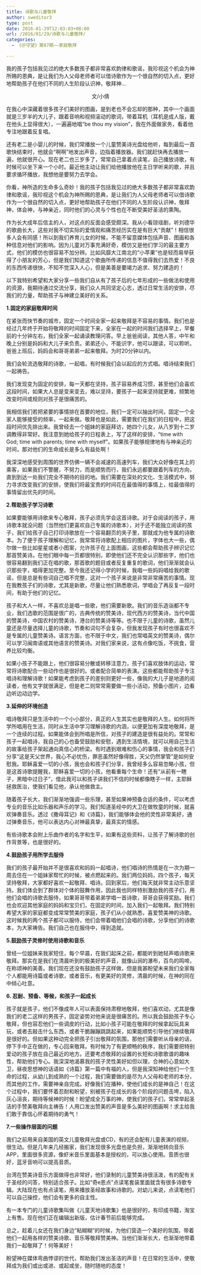```yaml
---
title: 诗歌与儿童敬拜
author: sweditor3
type: post
date: 2016-01-29T12:03:03+00:00
url: /2016/01/29/诗歌与儿童敬拜/
categories:
  - 《＠守望》第87期——家庭敬拜

---
```

我的孩子包括我见过的绝大多数孩子都非常喜欢韵律和歌谣，我珍视这个机会为神所赐的恩典，是让我们为人父母老师者可以借诗歌作为一个很自然的切入点，更好地帮助孩子在他们不同的人生阶段认识神，敬拜神&#8230;&nbsp; 

<!--more-->

<p style="text-align: center;">
  文/小倩
</p>

在我心中深藏着很多孩子们美好的图画，是到老也不会忘却的那种，其中一个画面就是三岁半的大儿子，跟着音响和视频滚动的歌词，带着耳机（耳机是成人版，戴在他头上显得很大），一遍遍地唱&ldquo;be thou my vision&rdquo;，我在外面做家务，看着他专注地跟着反复唱。 

还有老二是小婴儿的时候，我们常播放一个儿童赞美诗光盘给他听，每到最后一首歌快结束时，他就会&ldquo;啊啊&rdquo;地发出声音，边指着播放器。我们就赶快再去播放一遍，他就很开心。现在老二也三岁多了，常常自己拿着点读笔，自己播放诗歌，有时候可以坐下来一个小时。最近他主动让我们给他播放他在主日学听来的歌，并且要求循环播放，我想他是要努力去学会。 

你看，神所造的生命多么奇妙！我的孩子包括我见过的绝大多数孩子都非常喜欢韵律和歌谣，我珍视这个机会为神所赐的恩典，是让我们为人父母老师者可以借诗歌作为一个很自然的切入点，更好地帮助孩子在他们不同的人生阶段认识神，敬拜神，体会神，与神亲近，同时他们的心灵与个性也在不断受美好圣洁的熏陶。 

作为长大成年后信主的人，对这点的反面会感受颇深。我从小看琼瑶剧，听刘德华的歌曲长大，这些对我不切实际的爱情观和痛苦经历实在是有巨大&ldquo;贡献&rdquo;！相信很多人会有同感！所以到我们养育儿女的时候，不能不留意媒体包括声音、图画和各种信息对他们的影响。因为儿童对万事充满好奇，模仿又是他们学习的最主要方式，他们的模仿也很容易不加分辨。比如风靡大江南北的&ldquo;小苹果&rdquo;也是轻而易举获得了小朋友的芳心，但是我们知道这个歌曲所传递的信息不值得我们去热爱！不良的东西传递很快，不知不觉深入人心，但是美善是要竭力追求、努力建造的！ 

以下我特别希望和大家分享一些我们自从有了孩子后的七年形成的一些做法和使用的资源，我期待通过交流分享，我们众人共同坚定心志，透过日常生活的安排，尽我们的力量，帮助孩子与神建立美好的关系。 

**1.固定的家庭敬拜时间** 

在紧张而快节奏的城市，固定一个时间全家一起来敬拜是不容易的事情。我们也是经过几年终于开始将敬拜的时间固定下来，全家在一起的时间我们选择早上，早餐前的十分钟左右，我们全家一起诵读教理问答。早上爸爸阅读，其他人答，中午和晚上分别是妈妈和大儿子来负责。弟弟还小，不能识字，他可以跟读，可以聆听。爸爸上班后，妈妈会和哥哥弟弟一起来敬拜。为时20分钟以内。 

我们会轮流选敬拜的诗歌，一起唱，有时候我们会以起应的方式唱。唱诗结束我们一起祷告。 

我们发现变为固定的安排，每一天都在坚持，孩子容易养成习惯，甚至他们会喜欢这段时间，如果大人总是变来变去，难以坚持，要孩子一起来坚持就更难，频繁地改变时间或规则对孩子是很痛苦的。 

我相信我们若把紧要的事情排在首要的地位，我们一定可以抽出时间，固定一个全家人能够接受的频率，一起来做。敬拜也是如此，需要我们在我们的日程中，把这段时间优先排出来。我曾经去一个姐妹的家庭拜访，她四个儿女，从八岁到十二岁调教得非常好。我注意到她给孩子的日程表上，写了这样的安排，&ldquo;time with God; time with parents; time with myself&rdquo;。如果孩子能够规律地有与神亲近的时间，那对他们的生命成长是多么有益处啊！ 

我深深地感受到周围的世界仿佛一辆不会减速的高速列车，我们大众好像在其上的乘客，如果我们不警醒，不努力，而是顺势而行，我们永远都要跟着列车的方向，直到到达一处我们完全不期待的目的地。我们需要在深处的文化、生活模式中，努力寻求改变我们的安排，使我们将最宝贵的时间花在最值得的事情上，给最值得的事情留出优先的时间。 

**2.帮助孩子学习诗歌** 

如果要能够用诗歌来专心敬拜，孩子必须先学会这首诗歌。对于会阅读的孩子，用诗歌本就没问题（当然他们更喜欢自己专属的诗歌本），对于还不能独立阅读的孩子，我们给孩子自己打印诗歌放在一个容易翻页的夹子里，那就成为他专属的诗歌本。为了便于孩子理解和记忆，我常常将诗歌配上相应的图片，字体也大一些，偶尔做一些比如星星或者小图案，允许孩子在上面图画，这些都会帮助孩子辨识记忆那首赞美诗。在他们眼中每一页都很特别，即使他们还不完全认识那些字，他们也很容易翻到我们正在唱的歌，那首歌的题目或者反复重复的歌词，他们渐渐就会认识那些字，唱得更加完整。至今我还记得小学的时候，我唱一些妈妈唱给我的歌谣，但是总是有些词自己唱不完整，这对一个孩子来说是非常非常痛苦的事情。现在我教孩子们的诗歌，尤其是新歌，尽量让他们熟悉歌词，学唱会了再反复一段时间，有助于他们的记忆。 

孩子和大人一样，不喜欢总是唱一些歌，他们需要新歌。我们的音乐造诣都不专业，我们选歌的范围是很广的，古典传统的赞美诗，现代西方的赞美诗，当代中国的赞美诗，中国农村的赞美诗，港台的赞美诗等等。也不限于儿童的诗歌，虽然儿童还是尽量选择儿童的诗歌，节奏和词句不会复杂，但我发现孩子有时也很喜欢不是专属的儿童赞美诗。语言方面，也不限于中文，我们也常唱英文的赞美诗，偶尔可以学习闽南语或其他语言的赞美诗。对我们家来说，这有点像吃饭，不挑食，营养比较均衡。 

如果小孩子不能跟上，他们很容易分散或转移注意力，孩子们喜欢肢体的运动，常常将诗歌配合一些动作也是很好的。或者配合简单的表演。这些都能帮助孩子专注唱诗和理解诗歌！如果能考虑到孩子的差别则更好一些，像我的大儿子是地道的阅读者，他有文字就很满足，但是老二则常常需要做一些小活动，预备小图片，边看边听边动边学。 

**3.延伸的环境创造** 

唱诗敬拜只是生活中的一个小小部分，真正的人生其实也是敬拜的人生。如何将所学所唱用在生活，同时从生活中学习理解诗歌的内涵，以便更加有深度地敬拜，是一个连续的过程。如果能体会到所唱是所信，对孩子的建造是很有益处的。常常和孩子一起唱诗，我自己的心也备受鼓励和安慰，遇到生活情境，就可以用自己生活的故事给孩子架起通向真信心的桥梁。有时遇到艰难和伤心的事情，我会和孩子们分享&ldquo;这是天父世界，我心不必忧伤，罪恶虽然好像得胜，天父仍然掌管&rdquo;是如何安慰我。耶稣喜爱一切的小孩，我也会和孩子们分享，我曾经多么容易忽略小孩，但是这首诗歌提醒我，耶稣喜爱一切的小孩，他看重每个生命！还有&ldquo;从前有一瞎子，黑暗中过日子&rdquo;，借此我可以和孩子讲我们不信的时候都像瞎子一样，主耶稣拯救医治，使我们看见他，承认他做救主。 

随着孩子长大，我们渐渐地强调一些乐理，甚至如果神预备合适的条件，可以考虑专业的音乐比如乐器和声乐的学习。我们知道圣经中的大卫在做牧童的时候，就喜欢弹奏音乐。透过《撒母耳记》和《诗篇》，我们能够体会他的灵性非常美好，通过弹奏音乐，他可以表达内心对神最真挚，最真实的情感。 

有些诗歌本会附上乐曲作者的名字和生平，如果有这些资料，让孩子了解诗歌的创作背景等，也是很好的。 

**4.鼓励孩子用所学去服侍** 

我们的孩子最开始并不是很喜欢和妈妈一起唱诗，他们唱诗的热情是在一次为期一周去住在一个姐妹家帮忙的时候，被点燃起来的。我们两位妈妈，四个孩子，每天坚持敬拜，大家都好喜欢一起敬拜、唱诗。回到家后，他们每天就非常主动乐意坚持。我们体会到了群体对个体的鼓舞作用，因此我也同样特别激励我的孩子们，用他们会唱的诗歌去服侍，如果哥哥带着弟弟学唱一首诗歌，哥哥会获得奖励。我们也会欢迎其他家庭的妈妈和宝贝们，在固定的时间，加入我们一起敬拜。我们特别希望大家的家庭都变成常常赞美的家庭，孩子们从小就熟悉，喜爱赞美神的诗歌。这时候我的两个孩子都可以服侍，他们会带着唱他们会唱的诗歌，分享他们的诗歌本，为大家祷告。我们自己也在服侍中，得到造就。 

**5.鼓励孩子灵修时使用诗歌和音乐** 

曾经一位姐妹来我家短住，每个早晨，在我们起床之前，都能听到她轻声唱诗歌来敬拜。那实在是我们在清晨听到的极美好的声音，就像山涧的瀑布，百鸟的鸣啼，在称颂神的美善。我们现在还没有鼓励孩子这样做，但是我甚盼望未来我们全家每个人都能用诗篇或者诗歌，或者音乐，有更美好的灵修，清晨的时候，在神的同在中倾心吐意。 

**6. 忍耐、预备、等候，和孩子一起成长** 

孩子就是孩子，他们不像成年人可以表面保持肃穆地敬拜，他们喜欢动，尤其是像我们的老二这样的男孩子，固定姿势对他来说是很痛苦的。所以我会鼓励孩子专心敬拜，但也容忍他们一些调皮的行动，比如小孩子可能在敬拜的时候拿起玩具来玩，或者去敲击什么东西，或者干脆蹦蹦跳跳起来，如果能顺势引导他们继续敬拜是很好的。但如果这种动完全把孩子引出敬拜的氛围，那他们需要听从母亲的话，停下手中正在做的，专心回来敬拜。有时候为了有更顺畅的秩序，我们需要把特别爱动的孩子放在自己最近的地方。还要考虑敬拜的设置的长短和诗歌歌谱的趣味性，帮助他们专心。我深深地渴慕我的孩子灵性美好如但以理，合神的心意如大卫，昼夜思想神的话语如《诗篇》第一篇中有福的人，但是我深知神给他们一个生命的过程，从幼儿到成熟的一个过程，我们需要做的是尽为人父母和老师的本分，而其他的工作，需要神亲自完成。好像我们在播种，使他们成长的是神自己！在这个过程中，我们要怀着忍耐和盼望，别被孩子在成长的各个阶段的问题击垮，陷入灰心沮丧，期待等候神的时候！盼望成全万事的神，使我们的孩子们，常常举起圣洁的手赞美敬拜向主祷告！人用口发出赞美的声音是多么美好的图画啊！求主给我们敢于靠信心怀着期待的勇气！ 

**7.一些操作层面的问题** 

我们之前用来自美国的英文儿童敬拜光盘或CD，有的还会配有儿童表演的视频，很生动。但是几年来几经搬家，我们发现很多光盘也是负担，渐渐地转向音乐APP，里面很多资源，像虾米音乐里面基本是授权的，可以放心使用。音质也很好，蓝牙音响可以提高音质。
	  
台湾在赞美诗音乐方面做得也非常好，他们录制的儿童赞美诗很活泼，有的配有关于圣经的问答，特别适合孩子。比如&ldquo;奇e恩点&rdquo;点读笔套装里面就含有很多诗歌专辑。大陆现在也有点读笔，用来播放圣经故事和诗歌的。对幼儿来说，点读笔他们可以自己操控，他们会有更多的自主性。 

有一本专门的儿童诗歌集叫做《儿童天地诗歌集》也是很好的，有印成书籍，淘宝上有售。现在他们正在编辑出新版，估计春节前后能够完成。 

总之，趁着儿女还在我们身边&ldquo;粘糊糊&rdquo;的时候，为他们营造一个美好的氛围，带着他们一起用各样的赞美诗歌、音乐等敬拜赞美神。当他们渐渐长大，也渐渐地带着我们一起敬拜了！何等美好！ 

盼望神在媒体弯曲悖谬的世代，帮助我们发出圣洁的声音！在日常的生活中，使敬拜成为我们或出或进、或起或坐，随时随地的态度！